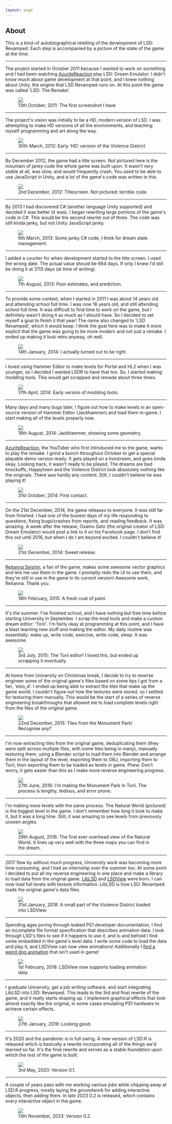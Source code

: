 ```yaml
---
layout: page
---
```


## About

<div class="container">
    <div class="row align-items-center">
        <p class="col-sm align-middle">
            This is a kind-of autobiographical retelling of the development of LSD: Revamped. Each step is accompanied
            by a picture of the state of the game at the time.
        </p>
    </div>
    <hr class="w-25 mb-4">
    <div class="row align-items-center">
        <p class="col-sm align-middle">
            The project started in October 2011 because I wanted to work on something and
            I had been watching <a href="https://www.youtube.com/user/azuritereaction" target="_blank">AzuriteReaction</a>
            play LSD: Dream Emulator. I didn't know
            much about game development at that point, and I knew nothing about Unity, the
            engine that LSD Revamped runs on. At this point the game was called 'LSD: The Remake'.
        </p>
        <figure class="col-sm">
            <a href="./img/old/2011-10-13.jpg" target="_blank">
                <img class="w-100" src="./img/old/2011-10-13.jpg"/>
            </a>
            <figcaption>13th October, 2011: The first screenshot I have</figcaption>
        </figure>
    </div>
    <hr class="w-25 mb-4">
    <div class="row align-items-center">
        <p class="col-sm align-middle order-first order-sm-last">
            The project's vision was initially to be a HD, modern version of LSD. I was attempting to make
            HD versions of all the environments, and teaching myself programming and art along the way.
        </p>
        <figure class="col-sm order-last order-sm-first">
            <a href="./img/old/2012-03-30.png" target="_blank">
                <img class="w-100" src="./img/old/2012-03-30.png"/>
            </a>
            <figcaption>30th March, 2012: Early 'HD' version of the Violence District</figcaption>
        </figure>
    </div>
    <hr class="w-25 mb-4">
    <div class="row align-items-center">
        <p class="col-sm align-middle">
            By December 2012, the game had a title screen. Not pictured here is the mountain of janky code
            the whole game was built upon. It wasn't very stable at all, was slow, and would frequently crash.
            You used to be able to use JavaScript in Unity, and a lot of the game's code was written in this.
        </p>
        <figure class="col-sm">
            <a href="./img/old/2012-12-02.jpg" target="_blank">
                <img class="w-100" src="./img/old/2012-12-02.jpg"/>
            </a>
            <figcaption>2nd December, 2012: Titlescreen. Not pictured: terrible code.</figcaption>
        </figure>
    </div>
    <hr class="w-25 mb-4">
    <div class="row align-items-center">
        <p class="col-sm align-middle order-first order-sm-last">
            By 2013 I had discovered C# (another language Unity supported) and decided it was better (it was).
            I began rewriting large portions of the game's code in C#. This would be the second rewrite out of three.
            The code was still kinda janky, but not Unity JavaScript janky.
        </p>
        <figure class="col-sm order-last order-sm-first">
            <a href="./img/old/2013-03-06.png" target="_blank">
                <img class="w-100" src="./img/old/2013-03-06.png"/>
            </a>
            <figcaption>6th March, 2013: Some janky C# code, I think for dream state management.</figcaption>
        </figure>
    </div>
    <hr class="w-25 mb-4">
    <div class="row align-items-center">
        <p class="col-sm align-middle">
            I added a counter for when development started to the title screen. I used the wrong date.
            The actual value should be 664 days. If only I knew I'd still be doing it at 3113 days (at time
            of writing).
        </p>
        <figure class="col-sm">
            <a href="./img/old/2013-08-07.png" target="_blank">
                <img class="w-100" src="./img/old/2013-08-07.png"/>
            </a>
            <figcaption>7th August, 2013: Poor estimates, and prediction.</figcaption>
        </figure>
    </div>
    <hr class="w-25 mb-4">
    <div class="row align-items-center">
        <p class="col-sm align-middle order-first order-sm-last">
            To provide some context, when I started in 2011 I was about 14 years old and attending
            school full time. I was now 16 years old, and still attending school full time. It was
            difficult to find time to work on the game, but I definitely wasn't doing it as much as
            I should have. So I decided to set myself a goal to finish it that year! The name also
            changed to 'LSD Revamped', which it would keep. I think the goal here was to make it
            more explicit that the game was going to be more modern and not just a remake. I ended
            up making it look retro anyway, oh well.
        </p>
        <figure class="col-sm order-last order-sm-first">
            <a href="./img/old/2014-01-12.png" target="_blank">
                <img class="w-100" src="./img/old/2014-01-12.png"/>
            </a>
            <figcaption>14th January, 2014: I actually turned out to be right.</figcaption>
        </figure>
    </div>
    <hr class="w-25 mb-4">
    <div class="row align-items-center">
        <p class="col-sm align-middle">
            I loved using Hammer Editor to make levels for Portal and HL2 when I was younger, so
            I decided I wanted LSDR to have that too. So, I started making modding tools. This would
            get scrapped and remade about three times.
        </p>
        <figure class="col-sm">
            <a href="./img/old/2014-04-17.png" target="_blank">
                <img class="w-100" src="./img/old/2014-04-17.png"/>
            </a>
            <figcaption>17th April, 2014: Early version of modding tools.</figcaption>
        </figure>
    </div>
    <hr class="w-25 mb-4">
    <div class="row align-items-center">
        <p class="col-sm align-middle order-first order-sm-last">
            Many days and many bugs later, I figure out how to make levels in an open-source
            version of Hammer Editor (Jackhammer) and load them in-game. I start making all
            of the levels properly now.
        </p>
        <figure class="col-sm order-last order-sm-first">
            <a href="./img/old/2014-08-18.png" target="_blank">
                <img class="w-100" src="./img/old/2014-08-18.png"/>
            </a>
            <figcaption>18th August, 2014: Jackhammer, showing some geometry.</figcaption>
        </figure>
    </div>
    <hr class="w-25 mb-4">
    <div class="row align-items-center">
        <p class="col-sm align-middle">
            <a href="https://www.youtube.com/user/azuritereaction" target="_blank">AzuriteReaction</a>, the YouTuber who
            first introduced me to the game, wants to play the remake. I grind a bunch throughout October to get
            a special playable demo version ready. It gets played on a livestream, and goes kinda okay. Looking back,
            it wasn't ready to be played. The dreams are bad knockoffs, Happytown and the Violence District look
            absolutely nothing like the originals. There was hardly any content. Still, I couldn't believe he was
            playing it!
        </p>
        <figure class="col-sm">
            <a href="./img/old/2014-10-31.png" target="_blank">
                <img class="w-100" src="./img/old/2014-10-31.png"/>
            </a>
            <figcaption>31st October, 2014: First contact.</figcaption>
        </figure>
    </div>
    <hr class="w-25 mb-4">
    <div class="row align-items-center">
        <p class="col-sm align-middle order-first order-sm-last">
            On the 21st December, 2014, the game releases to everyone. It was still far from finished. I had one
            of the busiest days of my life responding to questions, fixing bugs/crashes from reports, and reading
            feedback. It was amazing. A week after the release, Osamu Sato (the original creator of LSD: Dream
            Emulator) would post a link to it on his Facebook page. I don't find this out until 2016, but when I do
            I am beyond excited. I couldn't believe it!
        </p>
        <figure class="col-sm order-last order-sm-first">
            <a href="./img/old/2014-12-21.png" target="_blank">
                <img class="w-100" src="./img/old/2014-12-21.png"/>
            </a>
            <figcaption>21st December, 2014: Sweet release.</figcaption>
        </figure>
    </div>
    <hr class="w-25 mb-4">
    <div class="row align-items-center">
        <p class="col-sm align-middle">
            <a href="https://www.youtube.com/user/ExperimentReiProject" target="_blank">Reitanna Seishin</a>, a fan of
            the game, makes some awesome vector graphics and lets me use them in the game. I promptly redo the UI
            to use them, and they're still in use in the game in its current version! Awesome work, Reitanna.
            Thank you.
        </p>
        <figure class="col-sm">
            <a href="./img/old/2015-02-18.png" target="_blank">
                <img class="w-100" src="./img/old/2015-02-18.png"/>
            </a>
            <figcaption>18th February, 2015: A fresh coat of paint.</figcaption>
        </figure>
    </div>
    <hr class="w-25 mb-4">
    <div class="row align-items-center">
        <p class="col-sm align-middle order-first order-sm-last">
            It's the summer. I've finished school, and I have nothing but free time before starting
            University in September. I scrap the mod tools and make a custom dream editor: 'Torii'.
            I'm fairly okay at programming at this point, and I have a blast learning new stuff and
            making the editor. My daily routine was essentially: wake up, write code, exercise, 
            write code, sleep. It was awesome.
        </p>
        <figure class="col-sm order-last order-sm-first">
            <a href="./img/old/2015-07-03.png" target="_blank">
                <img class="w-100" src="./img/old/2015-07-03.png"/>
            </a>
            <figcaption>3rd July, 2015: The Torii editor! I loved this, but ended up scrapping it eventually.</figcaption>
        </figure>
    </div>
    <hr class="w-25 mb-4">
    <div class="row align-items-center">
        <p class="col-sm align-middle">
            At home from University on Christmas break, I decide to try to reverse engineer some
            of the original game's files based on some tips I got from a fan, 'elzo_d'.
            I ended up being able to extract the tiles that make up the game world. I couldn't
            figure out how the textures were stored, so I settled for texturing them manually.
            This would be the start of a series of reverse engineering breakthroughs that allowed
            me to load complete levels right from the files of the original game.
        </p>
        <figure class="col-sm">
            <a href="./img/old/2015-12-22.png" target="_blank">
                <img class="w-100" src="./img/old/2015-12-22.png"/>
            </a>
            <figcaption>22nd December, 2015: Tiles from the Monument Park! Recognise any?</figcaption>
        </figure>
    </div>
    <hr class="w-25 mb-4">
    <div class="row align-items-center">
        <p class="col-sm align-middle order-first order-sm-last">
            I'm now extracting tiles from the original game, deduplicating them (they were split across
            multiple files, with some tiles being in many), manually texturing them, using a Blender
            script to load them into Blender and arrange them in the layout of the level, exporting them
            to OBJ, importing them to Torii, then exporting them to be loaded as levels in game. Phew.
            Don't worry, it gets easier than this as I make more reverse engineering progress.
        </p>
        <figure class="col-sm order-last order-sm-first">
            <a href="./img/old/2016-06-27.png" target="_blank">
                <img class="w-100" src="./img/old/2016-06-27.png"/>
            </a>
            <figcaption>27th June, 2016: I'm making the Monument Park in Torii. The process is lengthy, tedious, and error prone.</figcaption>
        </figure>
    </div>
    <hr class="w-25 mb-4">
    <div class="row align-items-center">
        <p class="col-sm align-middle">
            I'm making more levels with the same process. The Natural World (pictured) is the biggest level
            in the game. I don't remember how long it took to make it, but it was a long time. Still, it was
            amazing to see levels from previously unseen angles.
        </p>
        <figure class="col-sm">
            <a href="./img/old/2016-09-29.png" target="_blank">
                <img class="w-100" src="./img/old/2016-09-29.png"/>
            </a>
            <figcaption>29th August, 2016: The first ever overhead view of the Natural World. It lines up very well 
            with the three maps you can find in the dream.</figcaption>
        </figure>
    </div>
    <hr class="w-25 mb-4">
    <div class="row align-items-center">
        <p class="col-sm align-middle order-first order-sm-last">
            2017 flew by without much progress, University work was becoming more time consuming, and
            I had an internship over the summer too. At some point I decided to put all my reverse
            engineering in one place and make a library to load data from the original game.
            <a href="https://github.com/Figglewatts/libLSD" target="_blank">LibLSD</a> and
            <a href="https://github.com/Figglewatts/LSDView" target="_blank">LSDView</a>
            were born. I can now load full levels with texture information. LibLSD is how
            LSD: Revamped loads the original game's data files.
        </p>
        <figure class="col-sm order-last order-sm-first">
            <a href="./img/old/2018-01-31.png" target="_blank">
                <img class="w-100" src="./img/old/2018-01-31.png"/>
            </a>
            <figcaption>31st January, 2018: A small part of the Violence District loaded into LSDView.</figcaption>
        </figure>
    </div>
    <hr class="w-25 mb-4">
    <div class="row align-items-center">
        <p class="col-sm align-middle">
            Spending ages poring through leaked PS1 developer documentation, I find an incomplete file
            format specification that describes animation data. I look through LSD's files to see if
            it happens to use it, and lo and behold I find some embedded in the game's level data.
            I write some code to load the data and play it, and LSDView can now view animations!
            Additionally I <a href="https://blog.figglewatts.co.uk/post/170435343102/found-this-dog-in-lsds-data-files-never-seen-it" target="_blank">
            find a weird dog animation</a> that isn't used in game!
        </p>
        <figure class="col-sm">
            <a href="./img/old/2018-02-01.webp" target="_blank">
                <img class="w-100" src="./img/old/2018-02-01.webp"/>
            </a>
            <figcaption>1st February, 2018: LSDView now supports loading animation data.</figcaption>
        </figure>
    </div>
    <hr class="w-25 mb-4">
    <div class="row align-items-center">
        <p class="col-sm align-middle order-first order-sm-last">
            I graduate University, get a job writing software, and start integrating LibLSD into LSD: Revamped.
            This leads to the 3rd and final rewrite of the game, and it really starts shaping up.
            I implement graphical effects that look almost exactly like the original, in some cases
            emulating PS1 hardware to achieve certain effects.
        </p>
        <figure class="col-sm order-last order-sm-first">
            <a href="./img/old/2019-01-27.gif" target="_blank">
                <img class="w-100" src="./img/old/2019-01-27.gif"/>
            </a>
            <figcaption>27th January, 2019: Looking good.</figcaption>
        </figure>
    </div>
    <hr class="w-25 mb-4">
    <div class="row align-items-center">
        <p class="col-sm align-middle">
            It's 2020 and the pandemic is in full swing. A new version of LSD:R is released which is
            basically a rewrite incorporating all of the things we'd learned so far. It's the final rewrite
            and serves as a stable foundation upon which the rest of the game is built.
        </p>
        <figure class="col-sm">
            <a href="./img/old/2019-07-14.webp" target="_blank">
                <img class="w-100" src="./img/old/2019-07-14.webp"/>
            </a>
            <figcaption>3rd May, 2020: Version 0.1.</figcaption>
        </figure>
    </div>
    <hr class="w-25 mb-4">
    <div class="row align-items-center">
        <p class="col-sm align-middle order-first order-sm-last">
            A couple of years pass with me working various jobs while chipping away at LSD:R progress, mostly
            laying the groundwork for adding interactive objects, then adding them.
            In late 2023 0.2 is released, which contains every interactive object in the game.
        </p>
        <figure class="col-sm order-last order-sm-first">
            <a href="./img/sumos.gif" target="_blank">
                <img class="w-100" src="./img/sumos.gif"/>
            </a>
            <figcaption>13th November, 2023: Version 0.2.</figcaption>
        </figure>
    </div>
</div>
